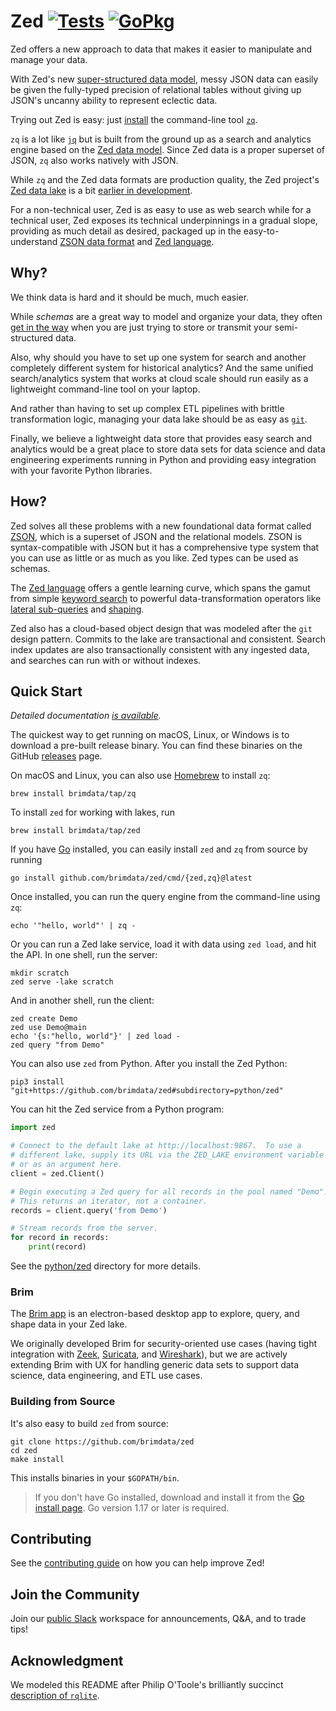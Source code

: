 # Zed [![Tests][tests-img]][tests] [![GoPkg][gopkg-img]][gopkg]

Zed offers a new approach to data that makes it easier to manipulate and manage
your data.

With Zed's new
[super-structured data model](https://zed.brimdata.io/docs/formats/#2-zed-a-super-structured-pattern),
messy JSON data can easily be given the fully-typed precision of relational tables
without giving up JSON's uncanny ability to represent eclectic data.

Trying out Zed is easy: just [install](https://zed.brimdata.io/docs/#getting-started)
the command-line tool [`zq`](https://zed.brimdata.io/docs/commands/zq/).

`zq` is a lot like [`jq`](https://stedolan.github.io/jq/)
but is built from the ground up as a search and analytics engine based
on the [Zed data model](https://zed.brimdata.io/docs/formats/zed).
Since Zed data is a proper superset of JSON, `zq` also works natively with JSON.

While `zq` and the Zed data formats are production quality, the Zed project's
[Zed data lake](https://zed.brimdata.io/docs/commands/zed/#1-the-lake-model)
is a bit [earlier in development](https://zed.brimdata.io/docs/commands/zed/#status).

For a non-technical user, Zed is as easy to use as web search
while for a technical user, Zed exposes its technical underpinnings
in a gradual slope, providing as much detail as desired,
packaged up in the easy-to-understand
[ZSON data format](https://zed.brimdata.io/docs/formats/zson) and
[Zed language](https://zed.brimdata.io/docs/language).

## Why?

We think data is hard and it should be much, much easier.

While _schemas_ are a great way to model and organize your data, they often
[get in the way](https://github.com/brimdata/sharkfest-21#schemas-a-double-edged-sword)
when you are just trying to store or transmit your semi-structured data.

Also, why should you have to set up one system
for search and another completely different system for historical analytics?
And the same unified search/analytics system that works at cloud scale should run easily as
a lightweight command-line tool on your laptop.

And rather than having to set up complex ETL pipelines with brittle
transformation logic, managing your data lake should be as easy as
[`git`](https://git-scm.com/).

Finally, we believe a lightweight data store that provides easy search and analytics
would be a great place to store data sets for data science and
data engineering experiments running in Python and providing easy
integration with your favorite Python libraries.

## How?

Zed solves all these problems with a new foundational data format called
[ZSON](https://zed.brimdata.io/docs/formats/zson),
which is a superset of JSON and the relational models.
ZSON is syntax-compatible with JSON
but it has a comprehensive type system that you can use as little or as much as you like.
Zed types can be used as schemas.

The [Zed language](https://zed.brimdata.io/docs/language) offers a gentle learning curve,
which spans the gamut from simple
[keyword search](https://zed.brimdata.io/docs/language/#7-search-expressions)
to powerful data-transformation operators like
[lateral sub-queries](https://zed.brimdata.io/docs/language/#8-lateral-subqueries)
and [shaping](https://zed.brimdata.io/docs/language/#9-shaping).

Zed also has a cloud-based object design that was modeled after
the `git` design pattern.  Commits to the lake are transactional
and consistent.  Search index updates are also transactionally
consistent with any ingested data, and searches can run with or
without indexes.

## Quick Start

_Detailed documentation [is available](https://zed.brimdata.io/docs)._

The quickest way to get running on macOS, Linux, or Windows
is to download a pre-built release binary.
You can find these binaries on the GitHub
[releases](https://github.com/brimdata/zed/releases) page.

On macOS and Linux, you can also use [Homebrew](https://brew.sh/) to install `zq`:
```
brew install brimdata/tap/zq
```
To install `zed` for working with lakes, run
```
brew install brimdata/tap/zed
```
If you have [Go](https://go.dev/) installed, you can easily install `zed` and
`zq` from source by running
```
go install github.com/brimdata/zed/cmd/{zed,zq}@latest
```
Once installed, you can run the query engine from the command-line using `zq`:
```
echo '"hello, world"' | zq -
```
Or you can run a Zed lake service, load it with data using `zed load`, and hit the API.
In one shell, run the server:
```
mkdir scratch
zed serve -lake scratch
```
And in another shell, run the client:
```
zed create Demo
zed use Demo@main
echo '{s:"hello, world"}' | zed load -
zed query "from Demo"
```
You can also use `zed` from Python.  After you install the Zed Python:
```
pip3 install "git+https://github.com/brimdata/zed#subdirectory=python/zed"
```
You can hit the Zed service from a Python program:
```python
import zed

# Connect to the default lake at http://localhost:9867.  To use a
# different lake, supply its URL via the ZED_LAKE environment variable
# or as an argument here.
client = zed.Client()

# Begin executing a Zed query for all records in the pool named "Demo".
# This returns an iterator, not a container.
records = client.query('from Demo')

# Stream records from the server.
for record in records:
    print(record)
```
See the [python/zed](python/zed) directory for more details.

### Brim

The [Brim app](https://github.com/brimdata/brim) is an electron-based
desktop app to explore, query, and shape data in your Zed lake.

We originally developed Brim for security-oriented use cases
(having tight integration with [Zeek](https://zeek.org/),
[Suricata](https://suricata.io/), and
[Wireshark](https://www.wireshark.org/)),
but we are actively extending Brim with UX for handling generic
data sets to support data science, data engineering, and ETL use cases.

### Building from Source

It's also easy to build `zed` from source:
```
git clone https://github.com/brimdata/zed
cd zed
make install
```
This installs binaries in your `$GOPATH/bin`.

> If you don't have Go installed, download and install it from the
> [Go install page](https://golang.org/doc/install). Go version 1.17 or later is
> required.

## Contributing

See the [contributing guide](CONTRIBUTING.md) on how you can help improve Zed!

## Join the Community

Join our [public Slack](https://www.brimdata.io/join-slack/) workspace for announcements, Q&A, and to trade tips!

## Acknowledgment

We modeled this README after
Philip O'Toole's brilliantly succinct
[description of `rqlite`](https://github.com/rqlite/rqlite).

[tests-img]: https://github.com/brimdata/zed/workflows/Tests/badge.svg
[tests]: https://github.com/brimdata/zed/actions?query=workflow%3ATests
[gopkg-img]: https://pkg.go.dev/badge/github.com/brimdata/zed
[gopkg]: https://pkg.go.dev/github.com/brimdata/zed
